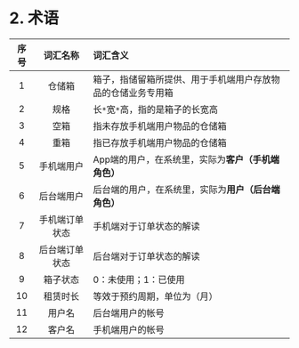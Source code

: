 # 2. 术语

| 序号 |    词汇名称    | 词汇含义                                                     |
| :--: | :------------: | :----------------------------------------------------------- |
|  1   |     仓储箱     | 箱子，指储留箱所提供、用于手机端用户存放物品的仓储业务专用箱 |
|  2   |      规格      | 长`*`宽`*`高，指的是箱子的长宽高                             |
|  3   |      空箱      | 指未存放手机端用户物品的仓储箱                               |
|  4   |      重箱      | 指已存放手机端用户物品的仓储箱                               |
|  5   |   手机端用户   | App端的用户，在系统里，实际为**客户（手机端角色）**          |
|  6   |   后台端用户   | 后台端的用户，在系统里，实际为**用户（后台端角色）**         |
|  7   | 手机端订单状态 | 手机端对于订单状态的解读                                     |
|  8   | 后台端订单状态 | 后台端对于订单状态的解读                                     |
|  9   |    箱子状态    | 0：未使用；1：已使用                                         |
|  10  |    租赁时长    | 等效于预约周期，单位为（月）                                 |
|  11  |     用户名     | 后台端用户的帐号                                             |
|  12  |     客户名     | 手机端用户的帐号                                             |
